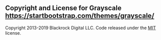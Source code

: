 ## Copyright and License for Grayscale https://startbootstrap.com/themes/grayscale/

Copyright 2013-2019 Blackrock Digital LLC. Code released under the [MIT](https://github.com/BlackrockDigital/startbootstrap-grayscale/blob/gh-pages/LICENSE) license.
